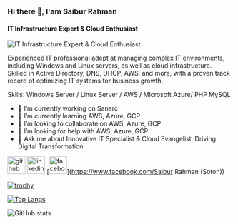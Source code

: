 ### Hi there 👋, I'am Saibur Rahman
#### IT Infrastructure Expert & Cloud Enthusiast
![IT Infrastructure Expert & Cloud Enthusiast](https://www.linkedin.com/in/saiburm/overlay/background-image/)

Experienced IT professional adept at managing complex IT environments, including Windows and Linux servers, as well as cloud infrastructure. Skilled in Active Directory, DNS, DHCP, AWS, and more, with a proven track record of optimizing IT systems for business growth.

Skills: Windows Server / Linux Server / AWS / Microsoft Azure/ PHP MySQL

- 🔭 I’m currently working on Sanarc 
- 🌱 I’m currently learning AWS, Azure, GCP 
- 👯 I’m looking to collaborate on AWS, Azure, GCP 
- 🤔 I’m looking for help with AWS, Azure, GCP 
- 💬 Ask me about Innovative IT Specialist & Cloud Evangelist: Driving Digital Transformation 


[<img src='https://cdn.jsdelivr.net/npm/simple-icons@3.0.1/icons/github.svg' alt='github' height='40'>](https://github.com/saibur92)  [<img src='https://cdn.jsdelivr.net/npm/simple-icons@3.0.1/icons/linkedin.svg' alt='linkedin' height='40'>](https://www.linkedin.com/in/saiburm/)  [<img src='https://cdn.jsdelivr.net/npm/simple-icons@3.0.1/icons/facebook.svg' alt='facebook' height='40'>](https://www.facebook.com/Saibur Rahman (Soton))  

[![trophy](https://github-profile-trophy.vercel.app/?username=saibur92)](https://github.com/ryo-ma/github-profile-trophy)

[![Top Langs](https://github-readme-stats.vercel.app/api/top-langs/?username=saibur92)](https://github.com/anuraghazra/github-readme-stats)

![GitHub stats](https://github-readme-stats.vercel.app/api?username=saibur92&show_icons=true&count_private=true)  


